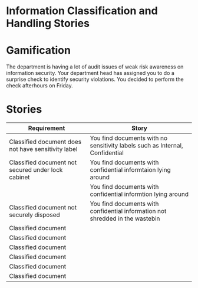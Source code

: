 
# Information Classification and Handling Stories

# Gamification
The department is having a lot of audit issues of weak risk awareness on information security. Your department head has assigned you to do a surprise check to identify security violations. You decided to perform the check afterhours on Friday.


# Stories

| Requirement                                | Story                |
| ------------------------------------------ | ---------------------------------- |
| Classified document does not have sensitivity label | You find documents with no sensitivity labels such as Internal, Confidential  |
| Classified document not secured under lock cabinet | You find documents with confidential informtaion lying around |
|                                                    | You find documents with confidential informtion lying around |
| Classified document not securely disposed  | You find documents with confidential information not shredded in the wastebin|
| Classified document  | |
| Classified document  | |
| Classified document  | |
| Classified document  | |
| Classified document  | |
| Classified document  | |
